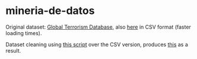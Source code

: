 # mineria-de-datos

Original dataset: [Global Terrorism Database](https://www.start.umd.edu/gtd/), also [here](https://drive.google.com/file/d/1A1kh3D8OmPrzmFkv-p4HVVc7atq0Xled/view?usp=sharing) in CSV format (faster loading times).

Dataset cleaning using [this script](https://github.com/drizak/mineria-de-datos/blob/main/cleaning.py) over the CSV version, produces [this](https://drive.google.com/file/d/1tbER57wVAP7bRP_goBg_TcMTfQybU968/view?usp=sharing) as a result.


